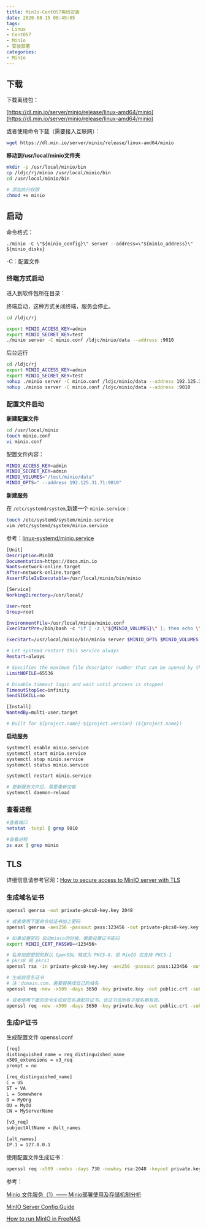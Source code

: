 ```yaml
---
title: MinIo-CentOS7离线安装
date: 2020-08-15 08:49:05
tags:
- Linux
- CentOS7
- MinIo
- 安装部署
categories:
- MinIo
---
```


## 下载

下载离线包：

[https://dl.min.io/server/minio/release/linux-amd64/minio](https://dl.min.io/server/minio/release/linux-amd64/minio)

或者使用命令下载（需要接入互联网）：

```sh
wget https://dl.min.io/server/minio/release/linux-amd64/minio
```

**移动到/usr/local/minio文件夹**

```sh
mkdir -p /usr/local/minio/bin
cp /ldjc/rj/minio /usr/local/minio/bin
cd /usr/local/minio/bin

# 添加执行权限
chmod +x minio
```

## 启动

命令格式：

`./minio -C \"${minio_config}\" server --address=\"${minio_address}\" ${minio_disks}`

-C：配置文件

### 终端方式启动

进入到软件包所在目录：

终端启动，这种方式关闭终端，服务会停止。

```sh
cd /ldjc/rj

export MINIO_ACCESS_KEY=admin
export MINIO_SECRET_KEY=test
./minio server -C minio.conf /ldjc/minio/data --address :9010
```

后台运行

```sh
cd /ldjc/rj
export MINIO_ACCESS_KEY=admin
export MINIO_SECRET_KEY=test
nohup ./minio server -C minio.conf /ldjc/minio/data --address 192.125.30.71:9010
nohup ./minio server -C minio.conf /ldjc/minio/data --address :9010
```

### 配置文件启动

**新建配置文件**

```sh
cd /usr/local/minio
touch minio.conf
vi minio.conf 
```

配置文件内容：

```sh
MINIO_ACCESS_KEY=admin
MINIO_SECRET_KEY=admin
MINIO_VOLUMES="/test/minio/data"
MINIO_OPTS=" --address 192.125.31.71:9010"
```

**新建服务**

在 `/etc/systemd/system`,新建一个 `minio.service` :

```sh
touch /etc/systemd/system/minio.service
vim /etc/systemd/system/minio.service
```

参考：[linux-systemd/minio.service](https://github.com/minio/minio-service/blob/master/linux-systemd/minio.service)

```sh
[Unit]
Description=MinIO
Documentation=https://docs.min.io
Wants=network-online.target
After=network-online.target
AssertFileIsExecutable=/usr/local/minio/bin/minio

[Service]
WorkingDirectory=/usr/local/

User=root
Group=root

EnvironmentFile=/usr/local/minio/minio.conf
ExecStartPre=/bin/bash -c "if [ -z \"${MINIO_VOLUMES}\" ]; then echo \"Variable MINIO_VOLUMES not set in /etc/default/minio\"; exit 1; fi"

ExecStart=/usr/local/minio/bin/minio server $MINIO_OPTS $MINIO_VOLUMES

# Let systemd restart this service always
Restart=always

# Specifies the maximum file descriptor number that can be opened by this process
LimitNOFILE=65536

# Disable timeout logic and wait until process is stopped
TimeoutStopSec=infinity
SendSIGKILL=no

[Install]
WantedBy=multi-user.target

# Built for ${project.name}-${project.version} (${project.name})
```

**启动服务**

```sh
systemctl enable minio.service
systemctl start minio.service
systemctl stop minio.service
systemctl status minio.service

systemctl restart minio.service

# 更新服务文件后，需要重新加载
systemctl daemon-reload
```

### 查看进程

```sh
#查看端口
netstat -tunpl | grep 9010

#查看进程
ps aux | grep minio
```

## TLS 

详细信息请参考官网：[How to secure access to MinIO server with TLS](https://docs.min.io/docs/how-to-secure-access-to-minio-server-with-tls.html)

### 生成域名证书

```sh
openssl genrsa -out private-pkcs8-key.key 2048

# 或者使用下面命令给证书加上密码
openssl genrsa -aes256 -passout pass:123456 -out private-pkcs8-key.key 2048

# 如果设置密码 启动minio的时候，需要设置证书密码
export MINIO_CERT_PASSWD=<123456>

# 私有加密密钥的默认 OpenSSL 格式为 PKCS-8，但 MinIO 仅支持 PKCS-1
# pkcs8 转 pkcs1
openssl rsa -in private-pkcs8-key.key -aes256 -passout pass:123456 -out private.key

# 生成自签名证书
# 注：domain.com，需要替换成自己的域名
openssl req -new -x509 -days 3650 -key private.key -out public.crt -subj "/C=US/ST=state/L=location/O=organization/CN=<domain.com>"

# 或者使用下面的命令生成自签名通配符证书，该证书该所有子域名都有效。
openssl req -new -x509 -days 3650 -key private.key -out public.crt -subj "/C=US/ST=state/L=location/O=organization/CN=<*.domain.com>"
```

### 生成IP证书

生成配置文件 openssl.conf

```sh
[req]
distinguished_name = req_distinguished_name
x509_extensions = v3_req
prompt = no

[req_distinguished_name]
C = US
ST = VA
L = Somewhere
O = MyOrg
OU = MyOU
CN = MyServerName

[v3_req]
subjectAltName = @alt_names

[alt_names]
IP.1 = 127.0.0.1
```

使用配置文件生成证书：

```sh
openssl req -x509 -nodes -days 730 -newkey rsa:2048 -keyout private.key -out public.crt -config openssl.conf
```

参考：

[Minio 文件服务（1）—— Minio部署使用及存储机制分析](https://www.jianshu.com/p/3e81b87d5b0b)

[MinIO Server Config Guide ](https://docs.min.io/docs/minio-server-configuration-guide.html)

[How to run MinIO in FreeNAS](https://docs.minio.io/docs/how-to-run-minio-in-freenas.html)